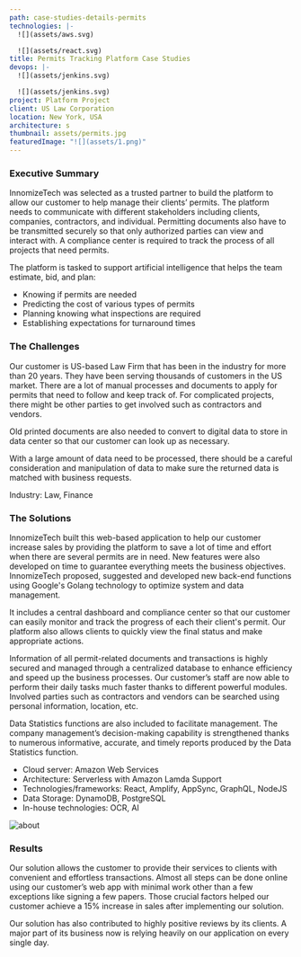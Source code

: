 ```yaml
---
path: case-studies-details-permits
technologies: |-
  ![](assets/aws.svg)

  ![](assets/react.svg)
title: Permits Tracking Platform Case Studies
devops: |-
  ![](assets/jenkins.svg)

  ![](assets/jenkins.svg)
project: Platform Project
client: US Law Corporation
location: New York, USA
architecture: s
thumbnail: assets/permits.jpg
featuredImage: "![](assets/1.png)"
---
```

<!--StartFragment-->

### Executive Summary

InnomizeTech was selected as a trusted partner to build the platform to allow our customer to help manage their clients’ permits. The platform needs to communicate with different stakeholders including clients, companies, contractors, and individual. Permitting documents also have to be transmitted securely so that only authorized parties can view and interact with. A compliance center is required to track the process of all projects that need permits.

The platform is tasked to support artificial intelligence that helps the team estimate, bid, and plan:

* Knowing if permits are needed
* Predicting the cost of various types of permits
* Planning knowing what inspections are required
* Establishing expectations for turnaround times

### The Challenges

Our customer is US-based Law Firm that has been in the industry for more than 20 years. They have been serving thousands of customers in the US market. There are a lot of manual processes and documents to apply for permits that need to follow and keep track of. For complicated projects, there might be other parties to get involved such as contractors and vendors.

Old printed documents are also needed to convert to digital data to store in data center so that our customer can look up as necessary.

With a large amount of data need to be processed, there should be a careful consideration and manipulation of data to make sure the returned data is matched with business requests.

Industry: Law, Finance

### The Solutions

InnomizeTech built this web-based application to help our customer increase sales by providing the platform to save a lot of time and effort when there are several permits are in need. New features were also developed on time to guarantee everything meets the business objectives. InnomizeTech proposed, suggested and developed new back-end functions using Google's Golang technology to optimize system and data management.

It includes a central dashboard and compliance center so that our customer can easily monitor and track the progress of each their client's permit. Our platform also allows clients to quickly view the final status and make appropriate actions.

Information of all permit-related documents and transactions is highly secured and managed through a centralized database to enhance efficiency and speed up the business processes. Our customer’s staff are now able to perform their daily tasks much faster thanks to different powerful modules. Involved parties such as contractors and vendors can be searched using personal information, location, etc.

Data Statistics functions are also included to facilitate management. The company management’s decision-making capability is strengthened thanks to numerous informative, accurate, and timely reports produced by the Data Statistics function.

* Cloud server: Amazon Web Services
* Architecture: Serverless with Amazon Lamda Support
* Technologies/frameworks: React, Amplify, AppSync, GraphQL, NodeJS
* Data Storage: DynamoDB, PostgreSQL
* In-house technologies: OCR, AI

![about](https://staging.innomizetech.com/static/permits-26060a7c5929961f0592fac547863d7a.png)

### Results

Our solution allows the customer to provide their services to clients with convenient and effortless transactions. Almost all steps can be done online using our customer’s web app with minimal work other than a few exceptions like signing a few papers. Those crucial factors helped our customer achieve a 15% increase in sales after implementing our solution.

Our solution has also contributed to highly positive reviews by its clients. A major part of its business now is relying heavily on our application on every single day.

<!--EndFragment-->